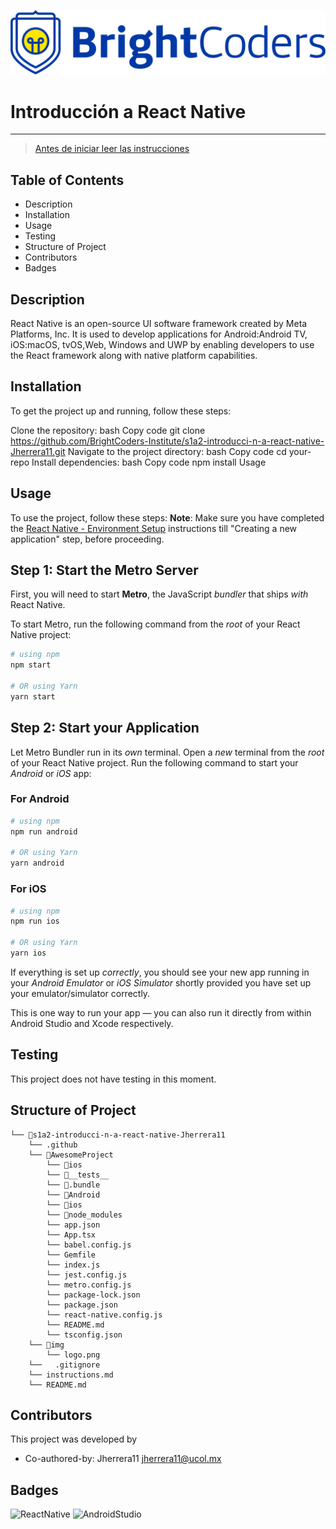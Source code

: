 ![BrightCoders Logo](img/logo.png)

# Introducción a React Native
***

> [Antes de iniciar leer las instrucciones](./instructions.md)

## Table of Contents

* Description 
* Installation 
* Usage 
* Testing 
* Structure of Project
* Contributors
* Badges

## Description
React Native is an open-source UI software framework created by Meta Platforms, Inc. It is used to develop applications for Android:Android TV, iOS:macOS, tvOS,Web, Windows and UWP by enabling developers to use the React framework along with native platform capabilities.

## Installation

To get the project up and running, follow these steps:

Clone the repository: bash Copy code git clone https://github.com/BrightCoders-Institute/s1a2-introducci-n-a-react-native-Jherrera11.git Navigate to the project directory: bash Copy code cd your-repo Install dependencies: bash Copy code npm install Usage

## Usage

To use the project, follow these steps:
**Note**: Make sure you have completed the [React Native - Environment Setup](https://reactnative.dev/docs/environment-setup) instructions till "Creating a new application" step, before proceeding.

## Step 1: Start the Metro Server

First, you will need to start **Metro**, the JavaScript _bundler_ that ships _with_ React Native.

To start Metro, run the following command from the _root_ of your React Native project:

```bash
# using npm
npm start

# OR using Yarn
yarn start
```

## Step 2: Start your Application

Let Metro Bundler run in its _own_ terminal. Open a _new_ terminal from the _root_ of your React Native project. Run the following command to start your _Android_ or _iOS_ app:

### For Android

```bash
# using npm
npm run android

# OR using Yarn
yarn android
```

### For iOS

```bash
# using npm
npm run ios

# OR using Yarn
yarn ios
```

If everything is set up _correctly_, you should see your new app running in your _Android Emulator_ or _iOS Simulator_ shortly provided you have set up your emulator/simulator correctly.

This is one way to run your app — you can also run it directly from within Android Studio and Xcode respectively.


## Testing

This project does not have testing in this moment.

## Structure of Project

```
└── 📁s1a2-introducci-n-a-react-native-Jherrera11
    └── .github
    └── 📁AwesomeProject
        └── 📁ios
        └── 📁__tests__
        └── 📁.bundle
        └── 📁Android
        └── 📁ios
        └── 📁node_modules       
        └── app.json
        └── App.tsx
        └── babel.config.js
        └── Gemfile
        └── index.js
        └── jest.config.js
        └── metro.config.js
        └── package-lock.json
        └── package.json
        └── react-native.config.js
        └── README.md
        └── tsconfig.json
    └── 📁img
        └── logo.png
    └──   .gitignore
    └── instructions.md
    └── README.md
```

## Contributors

This project was developed by 
* Co-authored-by: Jherrera11 <jherrera11@ucol.mx>


## Badges
![ReactNative](https://img.shields.io/badge/React_Native-20232A?style=for-the-badge&logo=react&logoColor=61DAFB)
![AndroidStudio](https://img.shields.io/badge/Android_Studio-3DDC84?style=for-the-badge&logo=android-studio&logoColor=white)